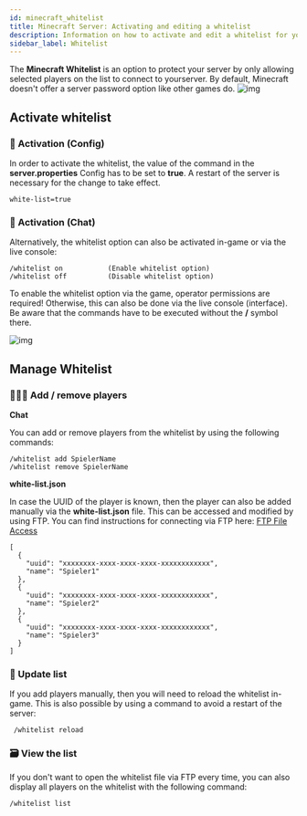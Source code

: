 ```yaml
---
id: minecraft_whitelist
title: Minecraft Server: Activating and editing a whitelist
description: Information on how to activate and edit a whitelist for your Minecraft server from ZAP-Hosting - ZAP-Hosting.com documentation
sidebar_label: Whitelist
---
```


The **Minecraft Whitelist** is an option to protect your server by only allowing selected players on the list to connect to yourserver. By default, Minecraft doesn't offer a server password option like other games do.
![img](https://screensaver01.zap-hosting.com/index.php/s/MzNpHycMNAFTMjB/preview)



## Activate whitelist



### 📄 Activation (Config)

In order to activate the whitelist, the value of the command in the **server.properties** Config has to be set to **true**. A restart of the server is necessary for the change to take effect. 

```
white-list=true
```



### 💬 Activation (Chat)

Alternatively, the whitelist option can also be activated in-game or via the live console:

```
/whitelist on			(Enable whitelist option)
/whitelist off			(Disable whitelist option)
```



To enable the whitelist option via the game, operator permissions are required! Otherwise, this can also be done via the live console (interface). Be aware that the commands have to be executed without the **/** symbol there.


![img](https://screensaver01.zap-hosting.com/index.php/s/TYnXZY4DfjSfNNg/preview)



## Manage Whitelist



### 🧑‍🤝‍🧑 Add / remove players



**Chat**

You can add or remove players from the whitelist by using the following commands:

```
/whitelist add SpielerName
/whitelist remove SpielerName
```



**white-list.json**

In case the UUID of the player is known, then the player can also be added manually via the **white-list.json** file. This can be accessed and modified by using FTP. You can find instructions for connecting via FTP here: [FTP File Access](gameserver_ftpaccess.md)

```
[
  {
    "uuid": "xxxxxxxx-xxxx-xxxx-xxxx-xxxxxxxxxxxx",
    "name": "Spieler1"
  },
  {
    "uuid": "xxxxxxxx-xxxx-xxxx-xxxx-xxxxxxxxxxxx",
    "name": "Spieler2"
  },
  {
    "uuid": "xxxxxxxx-xxxx-xxxx-xxxx-xxxxxxxxxxxx",
    "name": "Spieler3"
  }
]
```



### 🔄 Update list

If you add players manually, then you will need to reload the whitelist in-game. This is also possible by using a command to avoid a restart of the server:

```
 /whitelist reload
```



### 🗃 View the list

If you don't want to open the whitelist file via FTP every time, you can also display all players on the whitelist with the following command: 

```
/whitelist list
```

